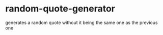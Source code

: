 # random-quote-generator
generates a random quote without it being the same one as the previous one
